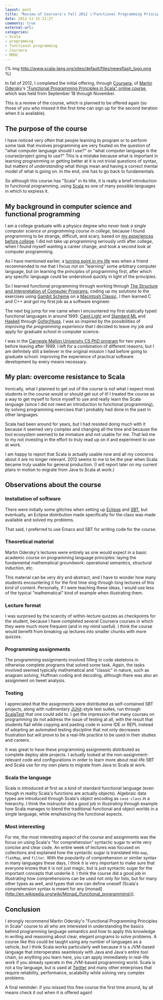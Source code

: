 ```yaml
---
layout: post
title: "Review of Coursera's Fall 2012 \"Functional Programming Principles in Scala\""
date: 2012-11-15 21:27
comments: true
external-url: 
categories: 
- Scala
- programming
- functional programming
- Coursera
- MOOC
---
```

{% img http://www.scala-lang.org/sites/default/files/newsflash_logo.png %}

In fall of 2012, I completed the initial offering, through [Coursera](http://www.coursera.org/), of [Martin Odersky](http://lampwww.epfl.ch/~odersky/)'s ["Functional Programming Principles in Scala" online course](http://www.coursera.org/course/progfun), which was held from September 18 through November.

This is a review of the course, which is planned to be offered again (so those of you who missed it the first time can sign up for the second iteration when it is available).

<!--more-->

## The purpose of the course

I have noticed very often that people learning to program or to perform some task that involves programming are very fixated on the question of "what computer language should I use?" or "what computer language is the course/project going to use?" This is a mistake because what is important in learning programming or getting better at it is not trivial questions of syntax, but matters of *understanding* what things mean and having a correct mental model of what is going on. In the end, one has to go back to fundamentals.

So although this course has "Scala" in its title, it is really a brief introduction to functional programming, using [Scala](http://www.scala-lang.org/) as one of many possible languages in which to express it.

## My background in computer science and functional programming

I am a college graduate with a physics degree who *never took a single computer science or programming course in college*, because I found programming to be strange, difficult, and scary, based on [my experiences before college](/blog/2012/01/16/how-school-made-me-hate-computer-science-and-programming/). I did not take up programming seriously until after college, when I found myself wanting a career change, and took a second look at computer programming.

As I have mentioned earlier, a [turning point in my life](/blog/2011/10/25/rip-john-mccarthy-but-lisp-will-never-die/) was when a friend recommended to me that I focus not on "learning" some arbitrary computer language, but on learning the *principles* of programming first, after which any specific language could be understood quickly in light of the principles.

So I learned functional programming through working through [The Structure and Interpretation of Computer Programs](http://mitpress.mit.edu/sicp/), coding up my solutions to the exercises using [Gambit Scheme](http://gambitscheme.org/) on a [Macintosh Classic](http://en.wikipedia.org/wiki/Macintosh_Classic). I then learned C and C++ and got my first job as a software engineer.

The next big jump for me came when I encountered my first statically typed functional languages in around 1995: [Caml Light](http://caml.inria.fr/caml-light/index.en.html) and [Standard ML](http://www.smlnj.org/) and [Haskell](http://www.haskell.org/) through [Gofer/Hugs](http://www.haskell.org/hugs/). I was so inspired by the possibilities of *improving the programming experience* that I decided to leave my job and apply for graduate school in computer science.

I was in the [Carnegie Mellon University CS PhD program](http://www.csd.cs.cmu.edu/education/phd/) for two years before leaving after 1999. I left for a combination of different reasons, but I am definitely still a believer in the original mission I had before going to graduate school: improving the experience of practical software development by every means necessary.

## My plan: overcome resistance to Scala

Ironically, what I planned to get out of the course is *not* what I expect most students in the course would or *should* get out of it! I treated the course as a way to get myself to force myself to use and really learn the Scala language (since I did not need an introduction to functional programming), by solving programming exercises that I probably had done in the past in other languages.

Scala had been around for years, but I had resisted doing much with it because it seemed very complex and changing all the time and because the tool ecosystem seemed to be immature and not usable for me. That led me to my not investing in the effort to truly read up on it and experiment to use at work.

I am happy to report that Scala is actually usable now and all my concerns about it are no longer relevant. 2012 seems to me to be the year when Scala became truly usable for general production. (I will report later on my current plans in motion to migrate from Java to Scala at work.)

## Observations about the course

### Installation of software

There were initially some glitches when setting up [Eclipse](http://eclipse.org/) and [SBT](http://www.scala-sbt.org/), but eventually, an Eclipse distribution made specifically for the class was made available and solved my problems.

That said, I preferred to use Emacs and SBT for writing code for the course.

### Theoretical material

Martin Odersky's lectures were entirely as one would expect in a basic academic course on programming language principles: laying the fundamental mathematical groundwork: operational semantics, structural induction, etc.

This material can be very dry and abstract, and I have to wonder how many students encountering it for the first time slog through long lectures of this kind of content. Personally, if I were teaching these ideas, I would use less of the typical "mathematical" kind of example when illustrating them.

### Lecture format

I was surprised by the scarcity of within-lecture quizzes as checkpoints for the student, because I have completed several Coursera courses in which they were much more frequent (and in my mind useful). I think the course would benefit from breaking up lectures into smaller chunks with more quizzes.

### Programming assignments

The programming assignments involved filling in code skeletons in otherwise complete programs that solved some task. Again, the tasks involved seemed typically mathematical and "classic" in nature, such as anagram solving, Huffman coding and decoding, although there was also an assignment on tweet analysis.

### Testing

I appreciated that the assignments were distributed as self-contained SBT projects, along with rudimentary [JUnit](http://junit.org/)-style test suites, run through [ScalaTest](http://www.scalatest.org/) that one could add to. I get the impression that many courses on programming do not address the issue of testing at all, with the result that students flail while copying and pasting code in some IDE or REPL instead of adopting an automated testing discipline that not only decreases frustration but will prove to be a real-life practice to be used in their studies and careers.

It was great to have these programming assignments distributed as complete deploy able projects. I actually looked at the non-assignment-relevant code and configurations in order to learn more about real-life SBT and Scala use for my own plans to migrate from Java to Scala at work.

### Scala the language

Scala is introduced at first as a kind of standard functional language (even though in reality Scala's functions are actually objects). Algebraic data types are introduced through Scala's object encoding as `case class` in a hierarchy. I think the instructor did a good job in illustrating through example how Scala manages to blend the traditional functional and object worlds in a single language, while emphasizing the functional aspects.

### Most interesting

For me, the most interesting aspect of the course and assignments was the focus on using Scala's "for comprehension" syntactic sugar to write very concise and clear code. An entire week of lectures was focused on collections and explained how the syntactic sugar is translated into `map`, `flatMap`, and `filter`. With the popularity of comprehension or similar syntax in many languages these days, I think it is very important to make sure that everyone knows that it is not just magic, but is just syntactic sugar for the important concepts that underlie it. I think the course did a good job in illustrating how comprehensions can be used not only for lists, but for many other types as well, and types that one can define oneself (Scala's comprehension syntax is meant for any [monad](http://en.wikipedia.org/wiki/Monad_(functional_programming\)).

## Conclusion

I strongly recommend Martin Odersky's "Functional Programming Principles in Scala" course to all who are interested in understanding the basics behind programming language semantics and how to apply this knowledge in writing and reasoning about clear, elegant programs to solve problems. A course like this could be taught using any number of languages as a vehicle, but I think Scala works particularly well because it is a JVM-based language that interoperates seamlessly with Java and Java's entire tool chain, so anything you learn here, you can apply immediately in real-life work if you already operate in the JVM-based programming world. Scala is not a toy language, but is used at [Twitter](http://twitter.github.com/scala_school/) and many other enterprises that require reliability, performance, scalability while solving very complex problems.

A final reminder: if you missed this free course the first time around, by all means check it out when it is offered again!
